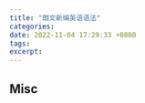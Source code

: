 ```yaml
---
title: "朗文新编英语语法"
categories: 
date: 2022-11-04 17:29:33 +0800
tags: 
excerpt: 
---
```









## Misc

